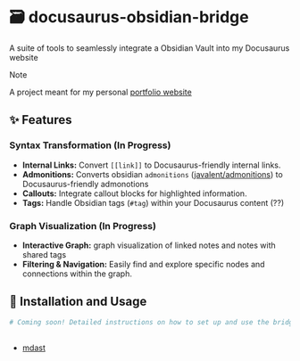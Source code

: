 # 🗃️ docusaurus-obsidian-bridge

A suite of tools to seamlessly integrate a Obsidian Vault into my Docusaurus website

> [!NOTE]
> A project meant for my personal [portfolio website](https://chanjunren.github.io)

## ✨ Features

### Syntax Transformation (In Progress)

- **Internal Links:** Convert `[[link]]` to Docusaurus-friendly internal links.
- **Admonitions:** Converts obsidian `admonitions` ([javalent/admonitions](https://github.com/javalent/admonitions)) to Docusaurus-friendly admonotions
- **Callouts:** Integrate callout blocks for highlighted information.
- **Tags:** Handle Obsidian tags (`#tag`) within your Docusaurus content (??)

### Graph Visualization (In Progress)

- **Interactive Graph:** graph visualization of linked notes and notes with shared tags
- **Filtering & Navigation:** Easily find and explore specific nodes and connections within the graph.

## 🔧 Installation and Usage

```bash
# Coming soon! Detailed instructions on how to set up and use the bridge.
```

##

- [mdast](syntax-tree/mdast)

